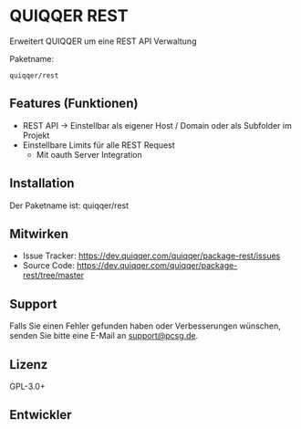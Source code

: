 
QUIQQER REST
========

Erweitert QUIQQER um eine REST API Verwaltung

Paketname:

    quiqqer/rest


Features (Funktionen)
--------

- REST API -> Einstellbar als eigener Host / Domain oder als Subfolder im Projekt
- Einstellbare Limits für alle REST Request
    - Mit oauth Server Integration


Installation
------------

Der Paketname ist: quiqqer/rest


Mitwirken
----------

- Issue Tracker: https://dev.quiqqer.com/quiqqer/package-rest/issues
- Source Code: https://dev.quiqqer.com/quiqqer/package-rest/tree/master


Support
-------

Falls Sie einen Fehler gefunden haben oder Verbesserungen wünschen,
senden Sie bitte eine E-Mail an support@pcsg.de.


Lizenz
-------

GPL-3.0+

Entwickler
--------
